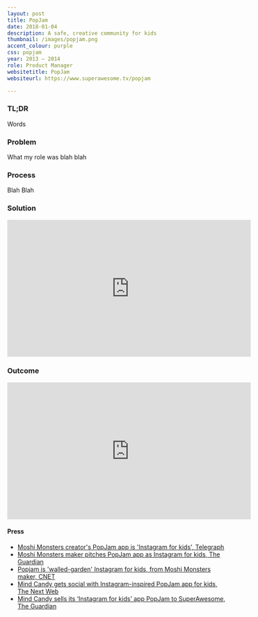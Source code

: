 ```yaml
---
layout: post
title: PopJam
date: 2018-01-04
description: A safe, creative community for kids
thumbnail: /images/popjam.png
accent_colour: purple
css: popjam
year: 2013 – 2014
role: Product Manager
websitetitle: PopJam
websiteurl: https://www.superawesome.tv/popjam

---
```


<div class="text_container" markdown="1">

### TL;DR
Words

### Problem
What my role was blah blah

### Process
Blah Blah

### Solution
<div class="youtube">
<iframe width="560" height="315" src="https://www.youtube.com/embed/N1X1UeY3Og8" frameborder="0" allow="autoplay; encrypted-media" allowfullscreen></iframe>
</div>


### Outcome
<div class="youtube">
<iframe width="560" height="315" src="https://www.youtube.com/embed/Bq4z-W2GJaA" frameborder="0" allow="autoplay; encrypted-media" allowfullscreen></iframe>
</div>

#### Press
- [Moshi Monsters creator's PopJam app is 'Instagram for kids', Telegraph](https://www.telegraph.co.uk/technology/social-media/10951483/Moshi-Monsters-creators-PopJam-app-is-Instagram-for-kids.html)
- [Moshi Monsters maker pitches PopJam app as Instagram for kids, The Guardian](https://www.theguardian.com/technology/2014/jul/07/moshi-monsters-popjam-app-instagram-kids)
- [Popjam is 'walled-garden' Instagram for kids, from Moshi Monsters maker, CNET](https://www.cnet.com/news/popjam-app-is-instagram-for-kids-from-moshi-monsters-maker/)
- [Mind Candy gets social with Instagram-inspired PopJam app for kids, The Next Web](https://thenextweb.com/apps/2014/07/04/mindcandy-gets-social-instagram-inspired-popjam-app-kids/)
- [Mind Candy sells its ‘Instagram for kids’ app PopJam to SuperAwesome, The Guardian](https://www.theguardian.com/technology/2015/sep/11/mind-candy-instagram-kids-popjam-superawesome)


</div>
